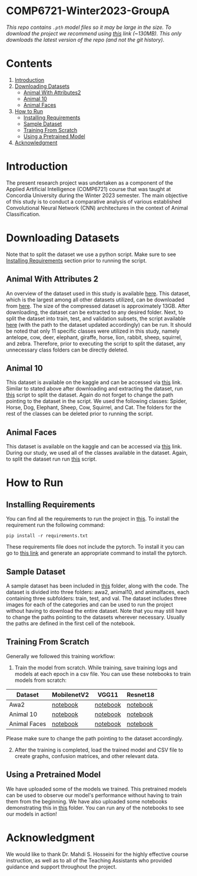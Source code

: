 # COMP6721-Winter2023-GroupA

*This repo contains `.pth` model files so it may be large in the size. To download the project we recommend using [this](https://github.com/imdeep2905/COMP6721_Winter2023_GroupA/archive/refs/heads/main.zip) link (~130MB). This only downloads the latest version of the repo (and not the git history).* 

# Contents

1. [Introduction](#Introduction)
2. [Downloading Datasets](#Downloading-Datasets)
   - [Animal With Attributes2](#Animal-With-Attributes-2)
   - [Animal 10](#Animal-10)
   - [Animal Faces](#Animal-Faces)
3. [How to Run](#How-to-Run)
   - [Installing Requirements](#Installing-Requirements)
   - [Sample Dataset](#Sample-Dataset)
   - [Training From Scratch](#Training-From-Scratch)
   - [Using a Pretrained Model](#Using-a-Pretrained-Model)
4. [Acknowledgment](#Acknowledgment)

# Introduction

The present research project was undertaken as a component of the Applied Artificial Intelligence (COMP6721) course that was taught at Concordia University during the Winter 2023 semester. The main objective of this study is to conduct a comparative analysis of various established Convolutional Neural Network (CNN) architectures in the context of Animal Classification.

# Downloading Datasets

Note that to split the dataset we use a python script. Make sure to see [Installing Requirements](#Installing-Requirements) section prior to running the script.

## Animal With Attributes 2

An overview of the dataset used in this study is available [here](https://cvml.ista.ac.at/AwA2/). This dataset, which is the largest among all other datasets utilized, can be downloaded from [here](https://cvml.ista.ac.at/AwA2/AwA2-data.zip). The size of the compressed dataset is approximately 13GB. After downloading, the dataset can be extracted to any desired folder. Next, to split the dataset into train, test, and validation subsets, the script available [here](https://github.com/imdeep2905/COMP6721_Winter2023_GroupA/blob/main/src/awa2/mnetv1/preprocess_raw_data.py) (with the path to the dataset updated accordingly) can be run. It should be noted that only 11 specific classes were utilized in this study, namely antelope, cow, deer, elephant, giraffe, horse, lion, rabbit, sheep, squirrel, and zebra. Therefore, prior to executing the script to split the dataset, any unnecessary class folders can be directly deleted.

## Animal 10

This dataset is available on the kaggle and can be accessed via [this](https://www.kaggle.com/datasets/alessiocorrado99/animals10) link. Similar to stated above after downloading and extracting the dataset, run [this](https://github.com/imdeep2905/COMP6721_Winter2023_GroupA/blob/main/src/awa2/mnetv1/preprocess_raw_data.py) script to split the dataset. Again do not forget to change the path pointing to the dataset in the script. We used the following classes: Spider, Horse, Dog, Elephant, Sheep, Cow, Squirrel, and Cat. The folders for the rest of the classes can be deleted prior to running the script.

## Animal Faces

This dataset is available on the kaggle and can be accessed via [this](https://www.kaggle.com/datasets/andrewmvd/animal-faces) link. During our study, we used all of the classes available in the dataset. Again, to split the dataset run run [this](https://github.com/imdeep2905/COMP6721_Winter2023_GroupA/blob/main/src/awa2/mnetv1/preprocess_raw_data.py) script.

# How to Run

## Installing Requirements

You can find all the requirements to run the project in [this](https://github.com/imdeep2905/COMP6721_Winter2023_GroupA/blob/main/requirements.txt). To install the requirement run the following command:

```
pip install -r requirements.txt
```

These requirements file does not include the pytorch. To install it you can go to [this link](https://pytorch.org/get-started/locally/) and generate an appropriate command to install the pytorch.

## Sample Dataset

A sample dataset has been included in [this](https://github.com/imdeep2905/COMP6721_Winter2023_GroupA/blob/main/sample_dataset/) folder, along with the code. The dataset is divided into three folders: awa2, animal10, and animalfaces, each containing three subfolders: train, test, and val. The dataset includes three images for each of the categories and can be used to run the project without having to download the entire dataset. Note that you may still have to change the paths pointing to the datasets wherever necessary. Usually the paths are defined in the first cell of the notebook.

## Training From Scratch

Generally we followed this training workflow:

1. Train the model from scratch. While training, save training logs and models at each epoch in a csv file. You can use these notebooks to train models from scratch:

| Dataset      | MobilenetV2                                                                                                                      | VGG11                                                                                                                              | Resnet18                                                                                                            |
| ------------ | -------------------------------------------------------------------------------------------------------------------------------- | ---------------------------------------------------------------------------------------------------------------------------------- | ------------------------------------------------------------------------------------------------------------------- |
| Awa2         | [notebook](https://github.com/imdeep2905/COMP6721_Winter2023_GroupA/blob/main/src/awa2/mnetv1/new/main.ipynb)                    | [notebook](https://github.com/imdeep2905/COMP6721_Winter2023_GroupA/blob/main/src/awa2/vgg11/main.ipynb)                           | [notebook](https://github.com/imdeep2905/COMP6721_Winter2023_GroupA/blob/main/src/awa2/resnet18/main.ipynb)         |
| Animal 10    | [notebook](https://github.com/imdeep2905/COMP6721_Winter2023_GroupA/blob/main/src/Animal-10/Mobilenet/animal-10-mobilenet.ipynb) | [notebook](https://github.com/imdeep2905/COMP6721_Winter2023_GroupA/blob/main/src/Animal-10/VGG/animal-10-vgg-adam.ipynb)          | [notebook](https://github.com/imdeep2905/COMP6721_Winter2023_GroupA/blob/main/src/Animal-10/resnet/animal-10.ipynb) |
| Animal Faces | [notebook](https://github.com/imdeep2905/COMP6721_Winter2023_GroupA/tree/main/src/animal_faces/mobilenet)                        | [notebook](<https://github.com/imdeep2905/COMP6721_Winter2023_GroupA/blob/main/src/animal_faces/vgg/animal-faces-vgg%20(1).ipynb>) | [notebook](https://github.com/imdeep2905/COMP6721_Winter2023_GroupA/blob/main/src/animal_faces/Resnet/main.ipynb)   |

Please make sure to change the path pointing to the dataset accordingly.

2. After the training is completed, load the trained model and CSV file to create graphs, confusion matrices, and other relevant data.

## Using a Pretrained Model

We have uploaded some of the models we trained. This pretrained models can be used to observe our model's performance without having to train them from the beginning. We have also uploaded some notebooks demonstrating this in [this](https://github.com/imdeep2905/COMP6721_Winter2023_GroupA/blob/main/sample_dataset/pretrained/) folder. You can run any of the notebooks to see our models in action!

# Acknowledgment

We would like to thank Dr. Mahdi S. Hosseini for the highly effective course instruction, as well as to all of the Teaching Assistants who provided guidance and support throughout the project.
